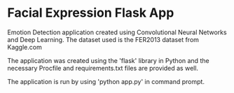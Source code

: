 # Facial Expression Flask App

Emotion Detection application created using Convolutional Neural Networks and Deep Learning. The dataset used is the FER2013 dataset from Kaggle.com

The application was created using the 'flask' library in Python and the necessary Procfile and requirements.txt files are provided as well. 

The application is run by using 'python app.py' in command prompt.
